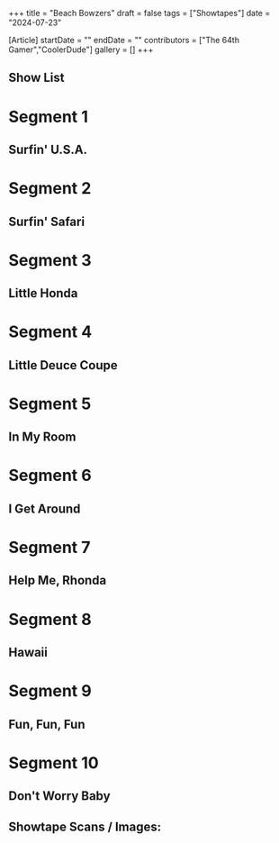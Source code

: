 +++
title = "Beach Bowzers"
draft = false
tags = ["Showtapes"]
date = "2024-07-23"

[Article]
startDate = ""
endDate = ""
contributors = ["The 64th Gamer","CoolerDude"]
gallery = []
+++
<h2> Show List </h2>

# <b>Segment 1</b>
## Surfin' U.S.A.
# <b>Segment 2</b>
## Surfin' Safari
# <b>Segment 3</b>
## Little Honda
# <b>Segment 4</b>
## Little Deuce Coupe
# <b>Segment 5</b>
## In My Room
# <b>Segment 6</b>
## I Get Around
# <b>Segment 7</b>
## Help Me, Rhonda
# <b>Segment 8</b>
## Hawaii
# <b>Segment 9</b>
## Fun, Fun, Fun
# <b>Segment 10</b>
## Don't Worry Baby

<h2> Showtape Scans / Images: </h2>
